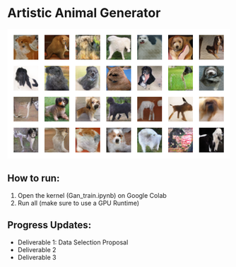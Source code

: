 # Artistic Animal Generator

![final output](final_output_sample.png)

## How to run:
1. Open the kernel (Gan_train.ipynb) on Google Colab
2. Run all (make sure to use a GPU Runtime)

## Progress Updates:
- Deliverable 1: Data Selection Proposal
- Deliverable 2
- Deliverable 3

